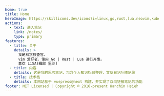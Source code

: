 ```yaml
---
home: true
title: Home
heroImage: https://skillicons.dev/icons?i=linux,go,rust,lua,neovim,kubernetes,docker,typescript,react,vue,php
actions:
  - text: 进入笔记
    link: /notes/
    type: primary
features:
  - title: 关于
    details: >
      我是科学搜查官。
      vim 爱好者，使用 Go | Rust | Lua 进行开发。
      喜欢 LiSA(織部 里沙)
  - title: 内容
    details: 这是我的思考笔记，包含个人知识松散整理，文章日记吐槽记录
  - title: 技术栈
    details: 本网站基于 vuepress@next 构建，并实现了双向链接笔记的功能
footer: MIT Licensed | Copyright © 2016-present Hanchin Hsieh
---
```

